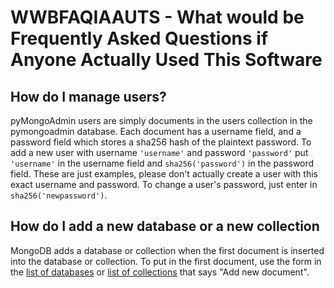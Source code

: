 # WWBFAQIAAUTS - What would be Frequently Asked Questions if Anyone Actually Used This Software

## How do I manage users?

pyMongoAdmin users are simply documents in the users collection in the 
pymongoadmin database. Each document has a username field, and a password field 
which stores a sha256 hash of the plaintext password. To add a new user with 
username `'username'` and password `'password'` put `'username'` in the username 
field and `sha256('password')` in the password field. These are just examples, 
please don't actually create a user with  this exact username and password. 
To change a user's password, just enter in `sha256('newpassword')`.

## How do I add a new database or a new collection

MongoDB adds a database or collection when the first document is inserted into
the database or collection. To put in the first document, use the form in the
[list of databases](../) or [list of collections](../db/pymongoadmin) that says 
"Add new document". 
